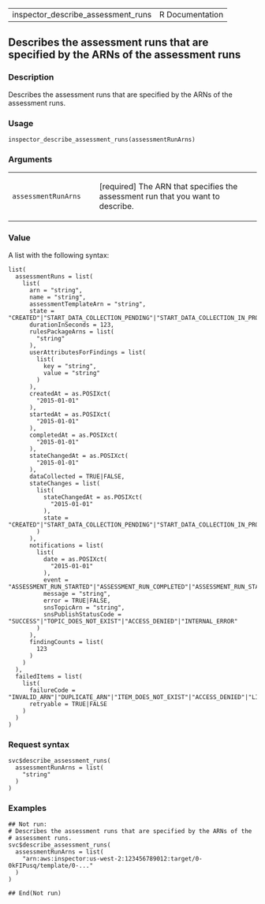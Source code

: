 <table style="width: 100%;">
<tbody>
<tr class="odd">
<td>inspector_describe_assessment_runs</td>
<td style="text-align: right;">R Documentation</td>
</tr>
</tbody>
</table>

## Describes the assessment runs that are specified by the ARNs of the assessment runs

### Description

Describes the assessment runs that are specified by the ARNs of the
assessment runs.

### Usage

    inspector_describe_assessment_runs(assessmentRunArns)

### Arguments

<table>
<colgroup>
<col style="width: 35%" />
<col style="width: 65%" />
</colgroup>
<tbody>
<tr class="odd">
<td><code
id="inspector_describe_assessment_runs_:_assessmentRunArns">assessmentRunArns</code></td>
<td><p>[required] The ARN that specifies the assessment run that you
want to describe.</p></td>
</tr>
</tbody>
</table>

### Value

A list with the following syntax:

    list(
      assessmentRuns = list(
        list(
          arn = "string",
          name = "string",
          assessmentTemplateArn = "string",
          state = "CREATED"|"START_DATA_COLLECTION_PENDING"|"START_DATA_COLLECTION_IN_PROGRESS"|"COLLECTING_DATA"|"STOP_DATA_COLLECTION_PENDING"|"DATA_COLLECTED"|"START_EVALUATING_RULES_PENDING"|"EVALUATING_RULES"|"FAILED"|"ERROR"|"COMPLETED"|"COMPLETED_WITH_ERRORS"|"CANCELED",
          durationInSeconds = 123,
          rulesPackageArns = list(
            "string"
          ),
          userAttributesForFindings = list(
            list(
              key = "string",
              value = "string"
            )
          ),
          createdAt = as.POSIXct(
            "2015-01-01"
          ),
          startedAt = as.POSIXct(
            "2015-01-01"
          ),
          completedAt = as.POSIXct(
            "2015-01-01"
          ),
          stateChangedAt = as.POSIXct(
            "2015-01-01"
          ),
          dataCollected = TRUE|FALSE,
          stateChanges = list(
            list(
              stateChangedAt = as.POSIXct(
                "2015-01-01"
              ),
              state = "CREATED"|"START_DATA_COLLECTION_PENDING"|"START_DATA_COLLECTION_IN_PROGRESS"|"COLLECTING_DATA"|"STOP_DATA_COLLECTION_PENDING"|"DATA_COLLECTED"|"START_EVALUATING_RULES_PENDING"|"EVALUATING_RULES"|"FAILED"|"ERROR"|"COMPLETED"|"COMPLETED_WITH_ERRORS"|"CANCELED"
            )
          ),
          notifications = list(
            list(
              date = as.POSIXct(
                "2015-01-01"
              ),
              event = "ASSESSMENT_RUN_STARTED"|"ASSESSMENT_RUN_COMPLETED"|"ASSESSMENT_RUN_STATE_CHANGED"|"FINDING_REPORTED"|"OTHER",
              message = "string",
              error = TRUE|FALSE,
              snsTopicArn = "string",
              snsPublishStatusCode = "SUCCESS"|"TOPIC_DOES_NOT_EXIST"|"ACCESS_DENIED"|"INTERNAL_ERROR"
            )
          ),
          findingCounts = list(
            123
          )
        )
      ),
      failedItems = list(
        list(
          failureCode = "INVALID_ARN"|"DUPLICATE_ARN"|"ITEM_DOES_NOT_EXIST"|"ACCESS_DENIED"|"LIMIT_EXCEEDED"|"INTERNAL_ERROR",
          retryable = TRUE|FALSE
        )
      )
    )

### Request syntax

    svc$describe_assessment_runs(
      assessmentRunArns = list(
        "string"
      )
    )

### Examples

    ## Not run: 
    # Describes the assessment runs that are specified by the ARNs of the
    # assessment runs.
    svc$describe_assessment_runs(
      assessmentRunArns = list(
        "arn:aws:inspector:us-west-2:123456789012:target/0-0kFIPusq/template/0-..."
      )
    )

    ## End(Not run)
